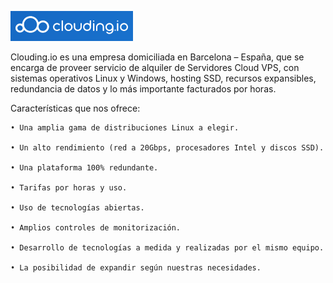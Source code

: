 ![imagen](https://github.com/mikkgh/k0s/blob/main/imagenes/clouding.png)

Clouding.io es una empresa domiciliada en Barcelona –  España, que se encarga de proveer servicio de alquiler de Servidores Cloud VPS, con sistemas operativos Linux y Windows, hosting SSD, recursos expansibles, redundancia de datos y lo más importante facturados por horas.

Características que nos ofrece:

    • Una amplia gama de distribuciones Linux a elegir.

    • Un alto rendimiento (red a 20Gbps, procesadores Intel y discos SSD).

    • Una plataforma 100% redundante.

    • Tarifas por horas y uso.

    • Uso de tecnologías abiertas.

    • Amplios controles de monitorización.

    • Desarrollo de tecnologías a medida y realizadas por el mismo equipo.

    • La posibilidad de expandir según nuestras necesidades.
